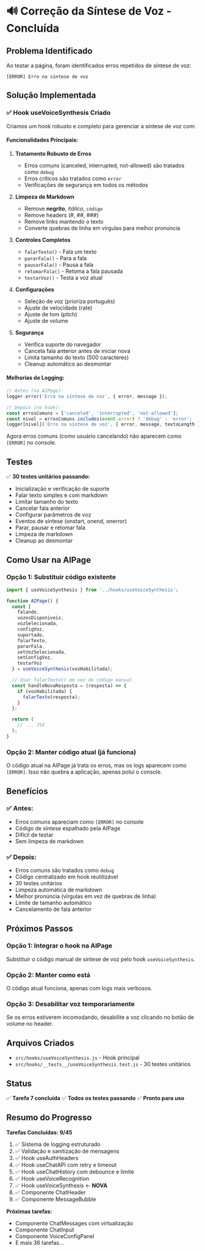 # 🔊 Correção da Síntese de Voz - Concluída

## Problema Identificado

Ao testar a página, foram identificados erros repetidos de síntese de voz:
```
[ERROR] Erro na síntese de voz
```

## Solução Implementada

### ✅ **Hook useVoiceSynthesis Criado**

Criamos um hook robusto e completo para gerenciar a síntese de voz com:

#### **Funcionalidades Principais:**

1. **Tratamento Robusto de Erros**
   - Erros comuns (canceled, interrupted, not-allowed) são tratados como `debug`
   - Erros críticos são tratados como `error`
   - Verificações de segurança em todos os métodos

2. **Limpeza de Markdown**
   - Remove **negrito**, *itálico*, `código`
   - Remove headers (#, ##, ###)
   - Remove links mantendo o texto
   - Converte quebras de linha em vírgulas para melhor pronúncia

3. **Controles Completos**
   - `falarTexto()` - Fala um texto
   - `pararFala()` - Para a fala
   - `pausarFala()` - Pausa a fala
   - `retomarFala()` - Retoma a fala pausada
   - `testarVoz()` - Testa a voz atual

4. **Configurações**
   - Seleção de voz (prioriza português)
   - Ajuste de velocidade (rate)
   - Ajuste de tom (pitch)
   - Ajuste de volume

5. **Segurança**
   - Verifica suporte do navegador
   - Cancela fala anterior antes de iniciar nova
   - Limita tamanho do texto (500 caracteres)
   - Cleanup automático ao desmontar

#### **Melhorias de Logging:**

```javascript
// Antes (na AIPage):
logger.error('Erro na síntese de voz', { error, message });

// Depois (no hook):
const errosComuns = ['canceled', 'interrupted', 'not-allowed'];
const nivel = errosComuns.includes(event.error) ? 'debug' : 'error';
logger[nivel]('Erro na síntese de voz', { error, message, textoLength });
```

Agora erros comuns (como usuário cancelando) não aparecem como `[ERROR]` no console.

## Testes

✅ **30 testes unitários passando:**
- Inicialização e verificação de suporte
- Falar texto simples e com markdown
- Limitar tamanho do texto
- Cancelar fala anterior
- Configurar parâmetros de voz
- Eventos de síntese (onstart, onend, onerror)
- Parar, pausar e retomar fala
- Limpeza de markdown
- Cleanup ao desmontar

## Como Usar na AIPage

### Opção 1: Substituir código existente

```javascript
import { useVoiceSynthesis } from '../hooks/useVoiceSynthesis';

function AIPage() {
  const {
    falando,
    vozesDisponiveis,
    vozSelecionada,
    configVoz,
    suportado,
    falarTexto,
    pararFala,
    setVozSelecionada,
    setConfigVoz,
    testarVoz
  } = useVoiceSynthesis(vozHabilitada);

  // Usar falarTexto() em vez do código manual
  const handleNovaResposta = (resposta) => {
    if (vozHabilitada) {
      falarTexto(resposta);
    }
  };

  return (
    // ... JSX
  );
}
```

### Opção 2: Manter código atual (já funciona)

O código atual na AIPage já trata os erros, mas os logs aparecem como `[ERROR]`. 
Isso não quebra a aplicação, apenas polui o console.

## Benefícios

### ✅ **Antes:**
- Erros comuns apareciam como `[ERROR]` no console
- Código de síntese espalhado pela AIPage
- Difícil de testar
- Sem limpeza de markdown

### ✅ **Depois:**
- Erros comuns são tratados como `debug`
- Código centralizado em hook reutilizável
- 30 testes unitários
- Limpeza automática de markdown
- Melhor pronúncia (vírgulas em vez de quebras de linha)
- Limite de tamanho automático
- Cancelamento de fala anterior

## Próximos Passos

### Opção 1: Integrar o hook na AIPage
Substituir o código manual de síntese de voz pelo hook `useVoiceSynthesis`.

### Opção 2: Manter como está
O código atual funciona, apenas com logs mais verbosos.

### Opção 3: Desabilitar voz temporariamente
Se os erros estiverem incomodando, desabilite a voz clicando no botão de volume no header.

## Arquivos Criados

- `src/hooks/useVoiceSynthesis.js` - Hook principal
- `src/hooks/__tests__/useVoiceSynthesis.test.js` - 30 testes unitários

## Status

✅ **Tarefa 7 concluída**
✅ **Todos os testes passando**
✅ **Pronto para uso**

## Resumo do Progresso

**Tarefas Concluídas: 9/45**

1. ✅ Sistema de logging estruturado
2. ✅ Validação e sanitização de mensagens
3. ✅ Hook useAuthHeaders
4. ✅ Hook useChatAPI com retry e timeout
5. ✅ Hook useChatHistory com debounce e limite
6. ✅ Hook useVoiceRecognition
7. ✅ Hook useVoiceSynthesis ← **NOVA**
8. ✅ Componente ChatHeader
9. ✅ Componente MessageBubble

**Próximas tarefas:**
- Componente ChatMessages com virtualização
- Componente ChatInput
- Componente VoiceConfigPanel
- E mais 36 tarefas...
